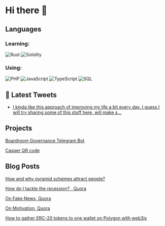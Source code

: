 # Hi there 👋

## Languages

### Learning: 
![Rust](https://img.shields.io/badge/-Rust-000?&logo=Rust)
![Solidity](https://img.shields.io/badge/-Solidity-000?&logo=Solidity)

### Using:
![PHP](https://img.shields.io/badge/-PHP-000?&logo=PHP)
![JavaScript](https://img.shields.io/badge/-JavaScript-000?&logo=JavaScript)
![TypeScript](https://img.shields.io/badge/-TypeScript-000?&logo=TypeScript)
![SQL](https://img.shields.io/badge/-SQL-000?&logo=MySQL)

## 📱 Latest Tweets

<!-- TWITTER:START -->
- [I kinda like this approach of improving my life a bit every day. I guess I will try sharing some of this stuff here, will make s...](https://twitter.com/Cy6erNinja/status/1553750128175251456)
<!-- TWITTER:END -->

## Projects
[Boardroom Governance Telegram Bot](https://github.com/cy6erninja/boardroom-governance-telegram-bot)

[Casper QR code](https://github.com/cy6erninja/casper-qr-code)

## Blog Posts

[How and why pyramid schemes attract people?](https://medium.com/@cy6erninja/how-and-why-pyramid-schemes-attract-people-171b48b8a216)

[How do I tackle the recession? , Quora](https://www.quora.com/How-do-I-tackle-the-recession/answer/Cy6er-Ninja)

[On Fake News, Quora](https://www.quora.com/How-do-I-tell-fake-news-from-real-news/answer/Cy6er-Ninja)

[On Motivation, Quora](https://www.quora.com/What-are-the-best-tricks-to-keep-yourself-motivated/answer/Cy6er-Ninja)

[How to gather ERC-20 tokens to one wallet on Polygon with web3js](https://hackernoon.com/how-to-gather-erc-20-tokens-to-one-wallet-on-polygon-with-web3js-170)

